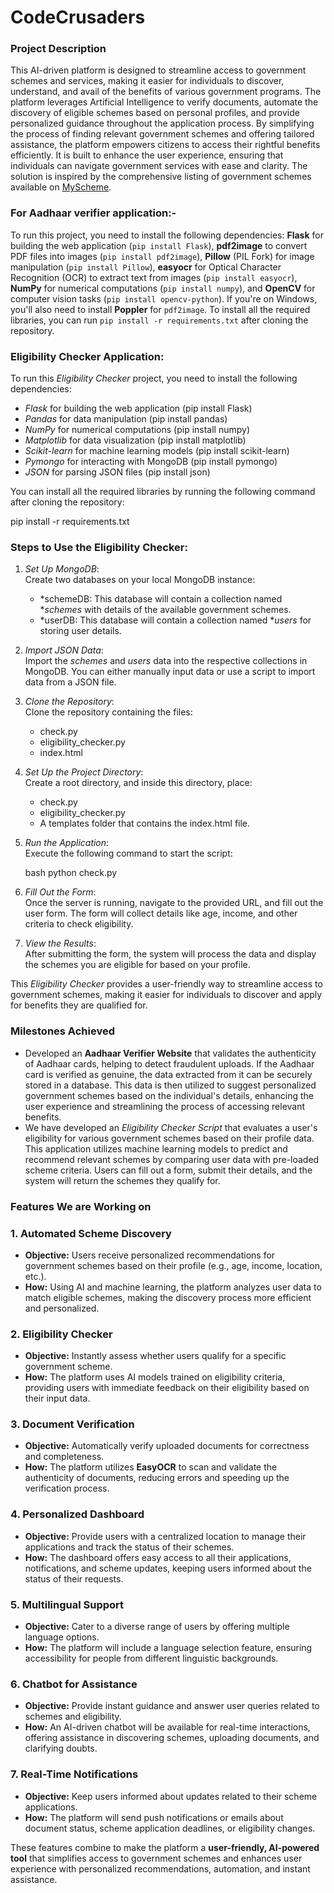 # CodeCrusaders

### **Project Description**

This AI-driven platform is designed to streamline access to government schemes and services, making it easier for individuals to discover, understand, and avail of the benefits of various government programs. The platform leverages Artificial Intelligence to verify documents, automate the discovery of eligible schemes based on personal profiles, and provide personalized guidance throughout the application process. By simplifying the process of finding relevant government schemes and offering tailored assistance, the platform empowers citizens to access their rightful benefits efficiently. It is built to enhance the user experience, ensuring that individuals can navigate government services with ease and clarity. The solution is inspired by the comprehensive listing of government schemes available on [MyScheme](https://www.myscheme.gov.in/).

### For Aadhaar verifier application:-

To run this project, you need to install the following dependencies: **Flask** for building the web application (`pip install Flask`), **pdf2image** to convert PDF files into images (`pip install pdf2image`), **Pillow** (PIL Fork) for image manipulation (`pip install Pillow`), **easyocr** for Optical Character Recognition (OCR) to extract text from images (`pip install easyocr`), **NumPy** for numerical computations (`pip install numpy`), and **OpenCV** for computer vision tasks (`pip install opencv-python`). If you're on Windows, you'll also need to install **Poppler** for `pdf2image`. To install all the required libraries, you can run `pip install -r requirements.txt` after cloning the repository.

### Eligibility Checker Application:

To run this *Eligibility Checker* project, you need to install the following dependencies:  
- *Flask* for building the web application (pip install Flask)  
- *Pandas* for data manipulation (pip install pandas)  
- *NumPy* for numerical computations (pip install numpy)  
- *Matplotlib* for data visualization (pip install matplotlib)  
- *Scikit-learn* for machine learning models (pip install scikit-learn)  
- *Pymongo* for interacting with MongoDB (pip install pymongo)  
- *JSON* for parsing JSON files (pip install json)

You can install all the required libraries by running the following command after cloning the repository:

pip install -r requirements.txt

### Steps to Use the Eligibility Checker:

1. *Set Up MongoDB*:  
   Create two databases on your local MongoDB instance:  
   - *schemeDB: This database will contain a collection named **schemes* with details of the available government schemes.  
   - *userDB: This database will contain a collection named **users* for storing user details.

2. *Import JSON Data*:  
   Import the *schemes* and *users* data into the respective collections in MongoDB. You can either manually input data or use a script to import data from a JSON file.

3. *Clone the Repository*:  
   Clone the repository containing the files:
   - check.py
   - eligibility_checker.py
   - index.html
   
4. *Set Up the Project Directory*:  
   Create a root directory, and inside this directory, place:
   - check.py
   - eligibility_checker.py  
   - A templates folder that contains the index.html file.

5. *Run the Application*:  
   Execute the following command to start the script:
   
   bash
   python check.py
   

6. *Fill Out the Form*:  
   Once the server is running, navigate to the provided URL, and fill out the user form. The form will collect details like age, income, and other criteria to check eligibility.

7. *View the Results*:  
   After submitting the form, the system will process the data and display the schemes you are eligible for based on your profile.

This *Eligibility Checker* provides a user-friendly way to streamline access to government schemes, making it easier for individuals to discover and apply for benefits they are qualified for.

### Milestones Achieved

- Developed an **Aadhaar Verifier Website** that validates the authenticity of Aadhaar cards, helping to detect fraudulent uploads. If the Aadhaar card is verified as genuine, the data extracted from it can be securely stored in a database. This data is then utilized to suggest personalized government schemes based on the individual's details, enhancing the user experience and streamlining the process of accessing relevant benefits.
- We have developed an *Eligibility Checker Script* that evaluates a user's eligibility for various government schemes based on their profile data. This application utilizes machine learning models to predict and recommend relevant schemes by comparing user data with pre-loaded scheme criteria. Users can fill out a form, submit their details, and the system will return the schemes they qualify for.

### Features We are Working on


### **1. Automated Scheme Discovery**
   - **Objective:** Users receive personalized recommendations for government schemes based on their profile (e.g., age, income, location, etc.).
   - **How:** Using AI and machine learning, the platform analyzes user data to match eligible schemes, making the discovery process more efficient and personalized.

### **2. Eligibility Checker**
   - **Objective:** Instantly assess whether users qualify for a specific government scheme.
   - **How:** The platform uses AI models trained on eligibility criteria, providing users with immediate feedback on their eligibility based on their input data.

### **3. Document Verification**
   - **Objective:** Automatically verify uploaded documents for correctness and completeness.
   - **How:** The platform utilizes **EasyOCR** to scan and validate the authenticity of documents, reducing errors and speeding up the verification process.

### **4. Personalized Dashboard**
   - **Objective:** Provide users with a centralized location to manage their applications and track the status of their schemes.
   - **How:** The dashboard offers easy access to all their applications, notifications, and scheme updates, keeping users informed about the status of their requests.

### **5. Multilingual Support**
   - **Objective:** Cater to a diverse range of users by offering multiple language options.
   - **How:** The platform will include a language selection feature, ensuring accessibility for people from different linguistic backgrounds.

### **6. Chatbot for Assistance**
   - **Objective:** Provide instant guidance and answer user queries related to schemes and eligibility.
   - **How:** An AI-driven chatbot will be available for real-time interactions, offering assistance in discovering schemes, uploading documents, and clarifying doubts.

### **7. Real-Time Notifications**
   - **Objective:** Keep users informed about updates related to their scheme applications.
   - **How:** The platform will send push notifications or emails about document status, scheme application deadlines, or eligibility changes.

These features combine to make the platform a **user-friendly, AI-powered tool** that simplifies access to government schemes and enhances user experience with personalized recommendations, automation, and instant assistance.
